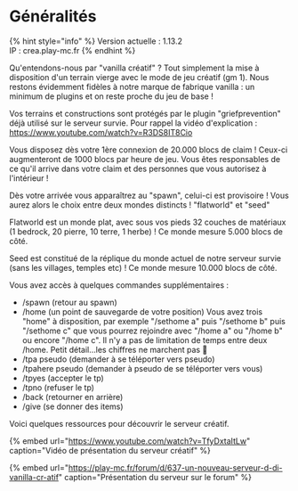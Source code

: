 # Généralités

{% hint style="info" %}
Version actuelle : 1.13.2  
IP : crea.play-mc.fr
{% endhint %}

Qu'entendons-nous par "vanilla créatif" ?
Tout simplement la mise à disposition d'un terrain vierge avec le mode de jeu créatif (gm 1). Nous restons évidemment fidèles à notre marque de fabrique vanilla : un minimum de plugins et on reste proche du jeu de base !

Vos terrains et constructions sont protégés par le plugin "griefprevention" déjà utilisé sur le serveur survie.
Pour rappel la vidéo d'explication :
https://www.youtube.com/watch?v=R3DS8IT8Cio

Vous disposez dès votre 1ère connexion de 20.000 blocs de claim ! Ceux-ci augmenteront de 1000 blocs par heure de jeu.
Vous êtes responsables de ce qu'il arrive dans votre claim et des personnes que vous autorisez à l'intérieur !

Dès votre arrivée vous apparaîtrez au "spawn", celui-ci est provisoire !
Vous aurez alors le choix entre deux mondes distincts ! "flatworld" et "seed"

Flatworld est un monde plat, avec sous vos pieds 32 couches de matériaux (1 bedrock, 20 pierre, 10 terre, 1 herbe) ! Ce monde mesure 5.000 blocs de côté.

Seed est constitué de la réplique du monde actuel de notre serveur survie (sans les villages, temples etc) ! Ce monde mesure 10.000 blocs de côté.

Vous avez accès à quelques commandes supplémentaires :
- /spawn (retour au spawn)
- /home (un point de sauvegarde de votre position)
Vous avez trois "home" à disposition, par exemple "/sethome a" puis "/sethome b" puis "/sethome c" que vous pourrez rejoindre avec "/home a" ou "/home b" ou encore "/home c". Il n'y a pas de limitation de temps entre deux /home. Petit détail...les chiffres ne marchent pas 🙂
- /tpa pseudo (demander à se téléporter vers pseudo)
- /tpahere pseudo (demander à pseudo de se téléporter vers vous)
- /tpyes (accepter le tp)
- /tpno (refuser le tp)
- /back (retourner en arrière)
- /give (se donner des items)


Voici quelques ressources pour découvrir le serveur créatif.

{% embed url="https://www.youtube.com/watch?v=TfyDxtaItLw" caption="Vidéo de présentation du serveur créatif" %}

{% embed url="https://play-mc.fr/forum/d/637-un-nouveau-serveur-d-di-vanilla-cr-atif" caption="Présentation du serveur sur le forum" %}

